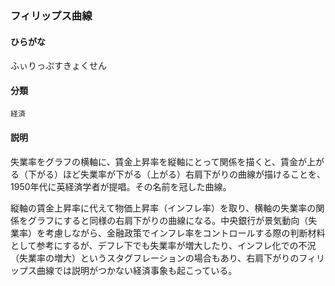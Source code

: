 <div style="display:none;">

## [あ行](securities-terms?id=あ行)
## [か行](securities-terms?id=か行)
## [さ行](securities-terms?id=さ行)
## [た行](securities-terms?id=た行)
## [な行](securities-terms?id=な行)
## [は行](securities-terms?id=は行)

</div>

### フィリップス曲線

#### ひらがな

ふぃりっぷすきょくせん

#### 分類

`経済`

#### 説明

失業率をグラフの横軸に、賃金上昇率を縦軸にとって関係を描くと、賃金が上がる（下がる）ほど失業率が下がる（上がる）右肩下がりの曲線が描けることを、1950年代に英経済学者が提唱。その名前を冠した曲線。
 
縦軸の賃金上昇率に代えて物価上昇率（インフレ率）を取り、横軸の失業率の関係をグラフにすると同様の右肩下がりの曲線になる。中央銀行が景気動向（失業率）を考慮しながら、金融政策でインフレ率をコントロールする際の判断材料として参考にするが、デフレ下でも失業率が増大したり、インフレ化での不況（失業率の増大）というスタグフレーションの場合もあり、右肩下がりのフィリップス曲線では説明がつかない経済事象も起こっている。

<div style="display:none;">

## [ま行](securities-terms?id=ま行)
## [や行](securities-terms?id=や行)
## [ら行](securities-terms?id=ら行)
## [わ行](securities-terms?id=わ行)
## [英数字・記号](securities-terms?id=英数字・記号)

</div>

